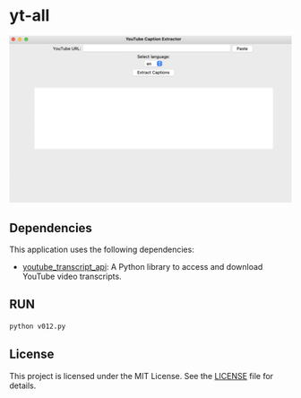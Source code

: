 # yt-all



![대표](https://github.com/leeseomin/yt-all/blob/main/pic/2.png)


## Dependencies

This application uses the following dependencies:

- [youtube_transcript_api](https://github.com/jdepoix/youtube-transcript-api): A Python library to access and download YouTube video transcripts.



## RUN

```bash
python v012.py
```

## License

This project is licensed under the MIT License. See the [LICENSE](LICENSE) file for details.



